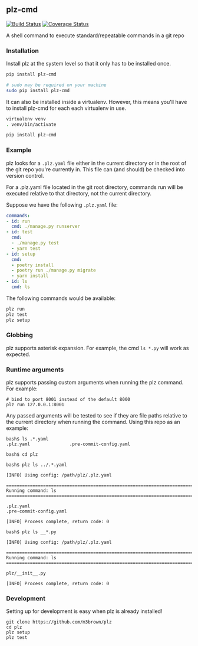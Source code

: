 ## plz-cmd

[![Build Status](https://travis-ci.org/m3brown/plz.svg?branch=master)](https://travis-ci.org/m3brown/plz)
[![Coverage Status](https://coveralls.io/repos/github/m3brown/plz/badge.svg?branch=master)](https://coveralls.io/github/m3brown/plz?branch=master)

A shell command to execute standard/repeatable commands in a git repo

### Installation

Install plz at the system level so that it only has to be installed once.

```bash
pip install plz-cmd

# sudo may be required on your machine
sudo pip install plz-cmd
```

It can also be installed inside a virtualenv.  However, this means you'll have
to install plz-cmd for each each virtualenv in use.

```bash
virtualenv venv
. venv/bin/activate

pip install plz-cmd
```

### Example

plz looks for a `.plz.yaml` file either in the current directory or in the root
of the git repo you're currently in. This file can (and should) be checked into
version control.

For a .plz.yaml file located in the git root directory, commands run will be
executed relative to that directory, not the current directory.

Suppose we have the following `.plz.yaml` file:

```yaml
commands:
- id: run
  cmd: ./manage.py runserver
- id: test
  cmd:
  - ./manage.py test
  - yarn test
- id: setup
  cmd:
  - poetry install
  - poetry run ./manage.py migrate
  - yarn install
- id: ls
  cmd: ls
```

The following commands would be available:

```bash
plz run
plz test
plz setup
```

### Globbing

plz supports asterisk expansion.  For example, the cmd `ls *.py` will work as expected.

### Runtime arguments

plz supports passing custom arguments when running the plz command. For example:

```
# bind to port 8001 instead of the default 8000
plz run 127.0.0.1:8001
```

Any passed arguments will be tested to see if they are file paths relative to
the current directory when running the command. Using this repo as an example:

```
bash$ ls .*.yaml
.plz.yaml               .pre-commit-config.yaml

bash$ cd plz

bash$ plz ls ../.*.yaml

[INFO] Using config: /path/plz/.plz.yaml

===============================================================================
Running command: ls
===============================================================================

.plz.yaml
.pre-commit-config.yaml

[INFO] Process complete, return code: 0

bash$ plz ls __*.py

[INFO] Using config: /path/plz/.plz.yaml

===============================================================================
Running command: ls
===============================================================================

plz/__init__.py

[INFO] Process complete, return code: 0
```

### Development

Setting up for development is easy when plz is already installed!

```
git clone https://github.com/m3brown/plz
cd plz
plz setup
plz test
```
